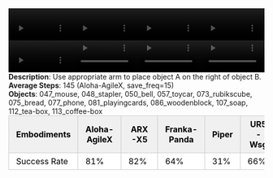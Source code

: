 <!DOCTYPE html>
<html lang="en">
<body>
    <div style="display: flex;">
        <video src="../task_video_clean/place_a2b_right/aloha-agilex_head.mp4" controls loop muted autoplay style="width: 25%;"></video>
        <video src="../task_video_clean/place_a2b_right/franka-panda_head.mp4" controls loop muted autoplay style="width: 25%;"></video>
        <video src="../task_video_clean/place_a2b_right/ARX-X5_head.mp4" controls loop muted autoplay style="width: 25%;"></video>
        <video src="../task_video_clean/place_a2b_right/ur5-wsg_head.mp4" controls loop muted autoplay style="width: 25%;"></video>
    </div>
    <div style="display: flex;">
        <video src="../task_video_clean/place_a2b_right/aloha-agilex_world.mp4" controls loop muted autoplay style="width: 25%;"></video>
        <video src="../task_video_clean/place_a2b_right/franka-panda_world.mp4" controls loop muted autoplay style="width: 25%;"></video>
        <video src="../task_video_clean/place_a2b_right/ARX-X5_world.mp4" controls loop muted autoplay style="width: 25%;"></video>
        <video src="../task_video_clean/place_a2b_right/ur5-wsg_world.mp4" controls loop muted autoplay style="width: 25%;"></video>
    </div>
    <b>Description</b>: Use appropriate arm to place object A on the right of object B.<br>
    <b>Average Steps</b>: 145 (Aloha-AgileX, save_freq=15)<br>
    <b>Objects</b>: 047_mouse, 048_stapler, 050_bell, 057_toycar, 073_rubikscube, 075_bread, 077_phone, 081_playingcards, 086_woodenblock, 107_soap, 112_tea-box, 113_coffee-box<br>
    <table style="margin:0 auto;border-collapse:collapse;width:auto;min-width:180px;background-color:white;">
        <thead>
            <tr style="background:#f0f0f0;">
                <th style="border:1px solid #ccc;padding:6px 14px;color:black;">Embodiments</th>
                <th style="border:1px solid #ccc;padding:6px 14px;color:black;">Aloha-AgileX</th>
                <th style="border:1px solid #ccc;padding:6px 14px;color:black;">ARX-X5</th>
                <th style="border:1px solid #ccc;padding:6px 14px;color:black;">Franka-Panda</th>
                <th style="border:1px solid #ccc;padding:6px 14px;color:black;">Piper</th>
                <th style="border:1px solid #ccc;padding:6px 14px;color:black;">UR5-Wsg</th>
            </tr>
        </thead>
        <tbody>
            <tr style="background:white;">
                <td style="border:1px solid #ccc;padding:6px 14px;color:black;">Success Rate</td>
                <td style="border:1px solid #ccc;padding:6px 14px;color:black;">81%</td>
                <td style="border:1px solid #ccc;padding:6px 14px;color:black;">82%</td>
                <td style="border:1px solid #ccc;padding:6px 14px;color:black;">64%</td>
                <td style="border:1px solid #ccc;padding:6px 14px;color:black;">31%</td>
                <td style="border:1px solid #ccc;padding:6px 14px;color:black;">66%</td>
            </tr>
        </tbody>
    </table>
</body>
</html>
